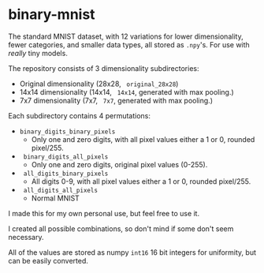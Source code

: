 # binary-mnist
The standard MNIST dataset, with 12 variations for lower dimensionality, fewer categories, and smaller data types, all stored as ```.npy```'s. For use with *really* tiny models.



The repository consists of 3 dimensionality subdirectories:

* Original dimensionality (28x28, ``` original_28x28```)
* 14x14 dimensionality (14x14, ``` 14x14```,  generated with max pooling.)
* 7x7 dimensionality (7x7, ``` 7x7```,  generated with max pooling.)



Each subdirectory contains 4 permutations:

* ```binary_digits_binary_pixels```
  * Only one and zero digits, with all pixel values either a 1 or 0, rounded pixel/255. 
* ``` binary_digits_all_pixels```
  * Only one and zero digits, original pixel values (0-255). 
* ``` all_digits_binary_pixels```
  - All digits 0-9, with all pixel values either a 1 or 0, rounded pixel/255. 
* ``` all_digits_all_pixels```
  - Normal MNIST



I made this for my own personal use, but feel free to use it. 

I created all possible combinations, so don't mind if some don't seem necessary. 

All of the values are stored as numpy  ```int16``` 16 bit integers for uniformity, but can be easily converted. 